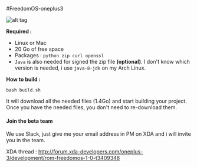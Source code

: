 #FreedomOS-oneplus3

![alt tag](https://raw.githubusercontent.com/Nevax07/FreedomOS/op3/banner_small.png)

**Required :**
- Linux or Mac
- 20 Go of free space
- Packages : `python zip curl openssl`
- `Java` is also needed for signed the zip file **(optional)**.
I don't know which version is needed, i use `java-8-jdk` on my Arch Linux.

**How to build :**

```
bash build.sh
```

It will download all the needed files (1.4Go) and start building your project.
Once you have the needed files, you don't need to re-download them.

#### Join the beta team
We use Slack, just give me your email address in PM on XDA and i will invite you in the team.

XDA thread : http://forum.xda-developers.com/oneplus-3/development/rom-freedomos-1-0-t3409348

